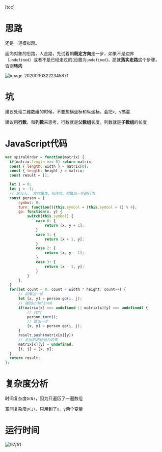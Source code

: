 [toc]

# 思路

还是一道模拟题。

面向对象的思路，人走路，先试着朝**既定方向**走一步，如果不是边界（`undefined`）或者不是已经走过的(设置为`undefined`)，那就**落实走路**这个步骤，否则**转向**

![image-20200303222345871](C:\Users\Max\AppData\Roaming\Typora\typora-user-images\image-20200303222345871.png)

# 坑

建议处理二维数组的时候，不要想横坐标和纵坐标，会把`x, y`搞混

建议用**行数**，和**列数**来思考，行数就是**父数组**长度，列数就是**子数组**的长度

# JavaScript代码

```javascript
var spiralOrder = function(matrix) {
  if(matrix.length === 0) return matrix;
  const { length: width } = matrix[0];
  const { length: height } = matrix;
  const result = [];

  let i = 0;
  let j = -1;
  // 定义人， 方向属性，和转向、和踏出一步的行为
  const person = {
      symbol: 0,
      turn: function(){this.symbol = (this.symbol + 1) % 4},
      go: function(x, y) {
          switch(this.symbol) {
              case 0: {
                  return [x, y + 1];
              }
              case 1: {
                  return [x + 1, y];
              }
              case 2: {
                  return [x, y - 1];
              }
              case 3: {
                  return [x - 1, y];
              }                
          }
      },
  }
  for(let count = 0; count < width * height; count++) {
      // 如果这一步
      let [x, y] = person.go(i, j);
      // 碰到undefined
      if(matrix[x] === undefined || matrix[x][y] === undefined) {
          // 转向
          person.turn();
          // 踏出一步
          [x, y] = person.go(i, j);
      }
      result.push(matrix[x][y])
      // 走出的路标记为边界
      matrix[x][y] = undefined;
      [i, j] = [x, y];
  }
  return result;
};
```

# 复杂度分析

时间复杂度`O(N)`，因为只遍历了一遍数组

空间复杂度`O(1)`，只用到了`x, y`两个变量

# 运行时间

![97/51](C:\Users\Max\AppData\Roaming\Typora\typora-user-images\image-20200303222956915.png)